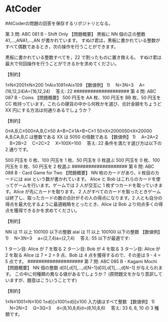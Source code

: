 # AtCoder
#AtCoderの問題の回答を保存するリポジトリとなる。

第 3 問: ABC 081 B - Shift Only
【問題概要】
黒板に NN 個の正の整数 A1,…,ANA1,…,AN が書かれています。
すぬけ君は，黒板に書かれている整数がすべて偶数であるとき，次の操作を行うことができます。

黒板に書かれている整数すべてを，22 で割ったものに置き換える。
すぬけ君は最大で何回操作を行うことができるかを求めてください。

【制約】

1≤N≤2001≤N≤200
1≤Ai≤1091≤Ai≤109
【数値例】
1)
　N=3N=3
　A=(16,12,24)A=(16,12,24)
　答え: 22
####################
第 4 問: ABC 087 B - Coins
【問題概要】
500 円玉を AA 枚、100 円玉を BB 枚、50 円玉を CC 枚持っています。これらの硬貨の中から何枚かを選び、合計金額をちょうど XX 円にする方法は何通りあるでしょうか？

【制約】

0≤A,B,C≤500≤A,B,C≤50
A+B+C≥1A+B+C≥1
50≤X≤2000050≤X≤20000
A,B,CA,B,C は整数である
XX は 5050 の倍数である
【数値例】
1)
　A=2A=2
　B=2B=2
　C=2C=2
　X=100X=100
　答え: 22
条件を満たす選び方は以下の 2 通りです。

500 円玉を 0 枚、100 円玉を 1 枚、50 円玉を 0 枚選ぶ
500 円玉を 0 枚、100 円玉を 0 枚、50 円玉を 2 枚選ぶ
####################
第 6 問: ABC 088 B - Card Game for Two 
【問題概要】
NN 枚のカードがあり、ii 枚目のカードには aiai という数が書かれています。
Alice と Bob はこれらのカードを使ってゲームを行います。ゲームでは 2 人が交互に 1 枚ずつカードを取っていきます。Alice が先にカードを取ります。
2 人がすべてのカードを取ったときゲームは終了し、取ったカードの数の合計がその人の得点になります。2 人とも自分の得点を最大化するように最適戦略をとったとき、Alice は Bob より何点多くの得点を獲得できるかを求めてください。

【制約】

NN は 11 以上 100100 以下の整数
aiai は 11 以上 100100 以下の整数
【数値例】
1)
　N=3N=3
　a=(2,7,4)a=(2,7,4)
　答え: 55
以下が最適です:

1 ターン目: Alice が 7 を取る
2 ターン目: Bob が 4 を取る
3 ターン目: Alice が 2 を取る
Alice は 7 + 2 = 9 点、Bob は 4 点を獲得するので、その差は 9 - 4 = 5 点です。
####################
第 7 問: ABC 085 B - Kagami Mochi 
【問題概要】
NN 個の整数 d[0],d[1],…,d[N−1]d[0],d[1],…,d[N−1] が与えられます。
この中に何種類の異なる値があるでしょうか？
(原問題文をかなり意訳していますが、題意はこういうことです)

【制約】

1≤N≤1001≤N≤100
1≤d[i]≤1001≤d[i]≤100
入力値はすべて整数
【数値例】
1)
　N=2N=2
　Q=3Q=3
　d=(8,10,8,6)d=(8,10,8,6)
　答え: 33
6, 8, 10 の 3 種類です。



